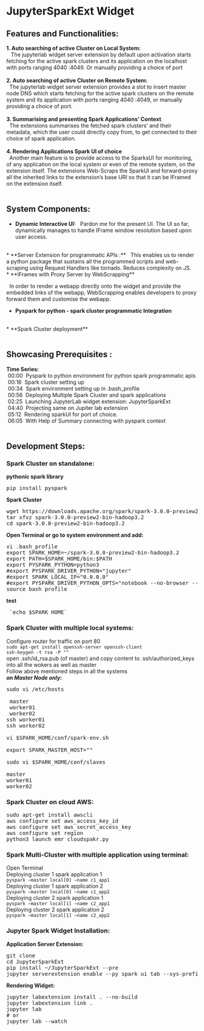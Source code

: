 # JupyterSparkExt Widget
 
## Features and Functionalities:
**1. Auto searching of active Cluster on Local System:**
<br />
&nbsp;&nbsp; The jupyterlab widget server extension by default upon activation starts fetching for the active spark clusters and its application on the localhost with ports ranging 4040 :4049. Or manually providing a choice of port
<br /><br />
**2. Auto searching of active Cluster on Remote System:**
<br />
&nbsp;&nbsp;The jupyterlab widget server extension provides a slot to insert master node DNS which starts fetching for the active spark clusters on the remote system and its application with ports ranging 4040 :4049,  or manually providing a choice of port.
<br /><br />
**3. Summarising and presenting Spark Applications’ Context**
<br />
&nbsp;&nbsp;The extensions summarises the fetched spark clusters’ and their metadata, which the user could directly copy from, to get connected to their choice of spark application.
<br /><br />
**4. Rendering Applications Spark UI of choice**
<br />
	&nbsp;&nbsp;Another main feature is to provide access to the SparksUI for monitoring, of any application on the local system or even of  the remote system, on the extension itself. The extensions Web-Scraps the SparkUI and forward-proxy all the inherited links to the extension’s base URI so that it can be IFramed on the extension itself. 
<br />
<br />
## System Components:
* **Dynamic Interactive UI:**
&nbsp;&nbsp;Pardon me for the present UI. The UI so far, dynamically manages to handle IFrame window resolution based upon user access.
<br />
* **Server Extension for programmatic APIs :**
&nbsp;&nbsp;This enables us to render a  python package that sustains all the programmed scripts and web-scraping using  Request Handlers like tornado. Reduces complexity on JS. 
  <br />
* **IFrames with Proxy Server by WebScrapping**

&nbsp;&nbsp;In order to render a webapp directly onto the widget and provide the embedded links of the webapp, WebScrapping enables developers to proxy forward them and customise the webapp. 
<br />
* **Pyspark for python - spark cluster programmatic Integration**
<br />
* **Spark Cluster deployment**
<br /><br />

## Showcasing Prerequisites :
**Time Series:**<br />
&nbsp;00:00 &nbsp;Pyspark to python environment for python spark programmatic apis<br />
&nbsp;00:16 &nbsp;Spark cluster setting up<br />
&nbsp;00:34 &nbsp;Spark environment setting up in .bash_profile<br />
&nbsp;00:56 &nbsp;Deploying Multiple Spark Cluster and spark applications <br />
&nbsp;02:25 &nbsp;Launching JupyterLab widget extension: JupyterSparkExt<br />
&nbsp;04:40 &nbsp;Projecting same on Jupiter lab extension<br />
&nbsp;05:12 &nbsp;Rendering sparkUI for port of choice. <br />
&nbsp;06:05  &nbsp;With Help of Summary connecting with pyspark context
<br /><br />


## Development Steps:

### Spark Cluster on standalone:

**pythonic spark library**
<pre>pip install pyspark</pre>

**Spark Cluster**
<pre>
wget https://downloads.apache.org/spark/spark-3.0.0-preview2/
tar xfvz spark-3.0.0-preview2-bin-hadoop3.2
cd spark-3.0.0-preview2-bin-hadoop3.2
</pre>

**Open Terminal or go to system environment and add:**
<pre>
vi .bash_profile
export SPARK_HOME=~/spark-3.0.0-preview2-bin-hadoop3.2
export PATH=$SPARK_HOME/bin:$PATH
export PYSPARK_PYTHON=python3
#export PYSPARK_DRIVER_PYTHON="jupyter"
#export SPARK_LOCAL_IP="0.0.0.0"
#export PYSPARK_DRIVER_PYTHON_OPTS="notebook --no-browser --port=8888”
source bash_profile
</pre>

**test**
<pre>
 `echo $SPARK_HOME`
</pre>

### Spark Cluster with multiple local systems:
Configure router for traffic on port 80<br />
`sudo apt-get install openssh-server openssh-client`<br />
`ssh-keygen -t rsa -P ""`<br />
open .ssh/id_rsa.pub (of master) and copy content to .ssh/authorized_keys into  all the wokers as well as master<br />
Follow above mentioned steps in all the systems<br />
***on Master Node only:***<br />
<pre>
sudo vi /etc/hosts

<MASTER-IP> master
<SLAVE01-IP> worker01
<SLAVE02-IP> worker02
ssh worker01
ssh worker02
	
vi $SPARK_HOME/conf/spark-env.sh

export SPARK_MASTER_HOST="<MASTER-IP>"
	
sudo vi $SPARK_HOME/conf/slaves

master
worker01
worker02
</pre>



### Spark Cluster on cloud AWS:
<pre>
sudo apt-get install awscli
aws configure set aws_access_key_id <aws_access_key_id>
aws configure set aws_secret_access_key <aws_secret_access_key>
aws configure set region <region>
python3 launch_emr_cloudspakr.py
</pre>



### Spark Multi-Cluster with multiple application using terminal:
Open Terminal<br />
Deploying cluster 1 spark application 1<br />
`pyspark —master local[0] —name c1_app1`<br />
Deploying cluster 1 spark application 2<br />
`pyspark —master local[0] —name c1_app2`<br />
Deploying cluster 2 spark application 1<br />
`pyspark —master local[1] —name c2_app1`<br />
Deploying cluster 2 spark application 2<br />
`pyspark —master local[1] —name c2_app2`



### Jupyter Spark Widget Installation:

**Application Server Extension:**
<br />
<pre>
git clone <link to repo>
cd JupyterSparkExt
pip install ~/JupyterSparkExt --pre
jupyter serverextension enable --py spark_ui_tab --sys-prefix
</pre>

**Rendering Widget:**
<br />
<pre>
jupyter labextension install . --no-build
jupyter labextension link .
jupyter lab 
# or
jupyter lab --watch
</pre>









  
